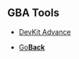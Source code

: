 ## GBA Tools


<ul>
  <li><a href="./DkAdvance/">DevKit Advance</a></li>
  </ul>


<onebutton>
<ul>
            <li><a href="../">Go<strong>Back</strong></a></li>
          </ul>
</onebutton>
